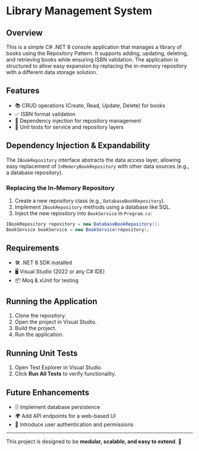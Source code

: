 # Library Management System

## Overview

This is a simple C# .NET 8 console application that manages a library of books using the Repository Pattern. It supports adding, updating, deleting, and retrieving books while ensuring ISBN validation. The application is structured to allow easy expansion by replacing the in-memory repository with a different data storage solution.

## Features

- 📚 CRUD operations (Create, Read, Update, Delete) for books
- ✅ ISBN format validation
- 🔌 Dependency injection for repository management
- 🧪 Unit tests for service and repository layers

## Dependency Injection & Expandability

The `IBookRepository` interface abstracts the data access layer, allowing easy replacement of `InMemoryBookRepository` with other data sources (e.g., a database repository).

### Replacing the In-Memory Repository

1. Create a new repository class (e.g., `DatabaseBookRepository`).
2. Implement `IBookRepository` methods using a database like SQL.
3. Inject the new repository into `BookService` in `Program.cs`:

```csharp
IBookRepository repository = new DatabaseBookRepository();
BookService bookService = new BookService(repository);
```

## Requirements

- 🛠 .NET 8 SDK installed
- 🖥 Visual Studio (2022 or any C# IDE)
- 📦 Moq & xUnit for testing

## Running the Application

1. Clone the repository.
2. Open the project in Visual Studio.
3. Build the project.
4. Run the application.

## Running Unit Tests

1. Open Test Explorer in Visual Studio.
2. Click **Run All Tests** to verify functionality.

## Future Enhancements

- 🗄 Implement database persistence
- 🌍 Add API endpoints for a web-based UI
- 🔐 Introduce user authentication and permissions

---

This project is designed to be **modular, scalable, and easy to extend**. 🚀

